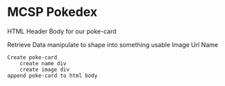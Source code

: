 # MCSP Pokedex

HTML 
    Header
    Body for our poke-card
        
Retrieve Data
    manipulate to shape into something usable
        Image Url
        Name

        
    Create poke-card
        create name div 
        create image div
    append poke-card to html body


